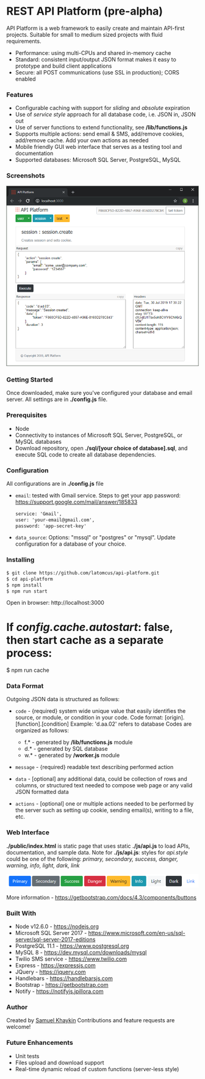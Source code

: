 # REST API Platform (pre-alpha)
API Platform is a web framework to easily create and maintain API-first projects. Suitable for small to medium sized projects with fluid requirements.
* Performance: using multi-CPUs and shared in-memory cache
* Standard: consistent input/output JSON format makes it easy to prototype and build client applications
* Secure: all POST communications (use SSL in production); CORS enabled

### Features
* Configurable caching with support for _sliding_ and _absolute_ expiration
* Use of _service style_ approach for all database code, i.e. JSON in, JSON out
* Use of server functions to extend functionality, see **/lib/functions.js**
* Supports multiple actions: send email & SMS, add/remove cookies, add/remove cache. Add your own actions as needed
* Mobile friendly GUI web interface that serves as a testing tool and documentation
* Supported databases: Microsoft SQL Server, PostgreSQL, MySQL

### Screenshots
<img src="https://raw.githubusercontent.com/latomcus/api-platform/dev/public/images/api-gui.png" title="Web page to test session.create service">

### Getting Started
Once downloaded, make sure you've configured your database and email server. All settings are in **./config.js** file.

### Prerequisites
* Node
* Connectivity to instances of Microsoft SQL Server, PostgreSQL, or MySQL databases
* Download repository, open **./sql/[your choice of database].sql**, and execute SQL code to create all database dependencies.

### Configuration
All configurations are in **./config.js** file
 * `email`: tested with Gmail service. Steps to get your app password: https://support.google.com/mail/answer/185833
    ```
    service: 'Gmail',
    user: 'your-email@gmail.com',
    password: 'app-secret-key'
    ```
 * `data_source`: Options: "mssql" or "postgres" or "mysql". Update configuration for a database of your choice.

### Installing
    $ git clone https://github.com/latomcus/api-platform.git
    $ cd api-platform
    $ npm install
    $ npm run start
Open in browser: http://localhost:3000

# If _config.cache.autostart_: **false**, then start cache as a separate process:
   $ npm run cache

### Data Format
Outgoing JSON data is structured as follows:
 * `code` - {required} system wide unique value that easily identifies the source, or module, or condition in your code.
Code format: [origin].[function].[condition]
Example: 'd.aa.02' refers to database
Codes are organized as follows:
   - f.* - generated by **/lib/functions.js** module
   - d.* - generated by SQL database
   - w.* - generated by **/worker.js** module

 * `message` - {required} readable text describing performed action
 * `data` - [optional] any additional data, could be collection of rows and columns, or structured text needed to compose web page or any valid JSON formatted data
 * `actions` - [optional] one or multiple actions needed to be performed by the server such as setting up cookie, sending email(s), writing to a file, etc.

### Web Interface
**./public/index.html** is static page that uses static **./js/api.js** to load APIs, documentation, and sample data.
Note for **./js/api.js**: styles for _api.style_ could be one of the following: _primary, secondary, success, danger, warning, info, light, dark, link_

<img src="https://raw.githubusercontent.com/latomcus/api-platform/dev/public/images/styles.png" title="Button styles">

More information - https://getbootstrap.com/docs/4.3/components/buttons

### Built With
* Node v12.6.0 - https://nodejs.org
* Microsoft SQL Server 2017 - https://www.microsoft.com/en-us/sql-server/sql-server-2017-editions
* PostgreSQL 11.1 - https://www.postgresql.org
* MySQL 8 - https://dev.mysql.com/downloads/mysql
* Twilio SMS service - https://www.twilio.com
* Express - https://expressjs.com
* JQuery - https://jquery.com
* Handlebars - https://handlebarsjs.com
* Bootstrap - https://getbootstrap.com
* Notify - https://notifyjs.jpillora.com

### Author
Created by [Samuel Khaykin](mailto:latomcus@yahoo.com) Contributions and feature requests are welcome!

### Future Enhancements
 * Unit tests
 * Files upload and download support
 * Real-time dynamic reload of custom functions (server-less style)

